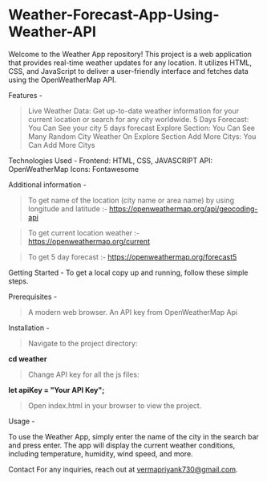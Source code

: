 # Weather-Forecast-App-Using-Weather-API

Welcome to the Weather App repository! This project is a web application that provides real-time weather updates for any location. It utilizes HTML, CSS, and JavaScript to deliver a user-friendly interface and fetches data using the OpenWeatherMap API.

Features - 
>Live Weather Data: Get up-to-date weather information for your current location or search for any city worldwide.
>5 Days Forecast: You Can See your city 5 days forecast
>Explore Section: You Can See Many Random City Weather On Explore Section
>Add More Citys: You Can Add More Citys

Technologies Used - Frontend: HTML, CSS, JAVASCRIPT
API: OpenWeatherMap
Icons: Fontawesome

Additional information - 
>To get name of the location (city name or area name) by using longitude and latitude :- https://openweathermap.org/api/geocoding-api

>To get current location weather :- https://openweathermap.org/current

>To get 5 day forecast :- https://openweathermap.org/forecast5

Getting Started - 
To get a local copy up and running, follow these simple steps.

Prerequisites - 
>A modern web browser.
>An API key from OpenWeatherMap Api

Installation - 

>Navigate to the project directory:

**cd weather**

>Change API key for all the js files:

**let apiKey = "Your API Key";**

>Open index.html in your browser to view the project.

Usage -

To use the Weather App, simply enter the name of the city in the search bar and press enter. The app will display the current weather conditions, including temperature, humidity, wind speed, and more. 

Contact
For any inquiries, reach out at vermapriyank730@gmail.com.
